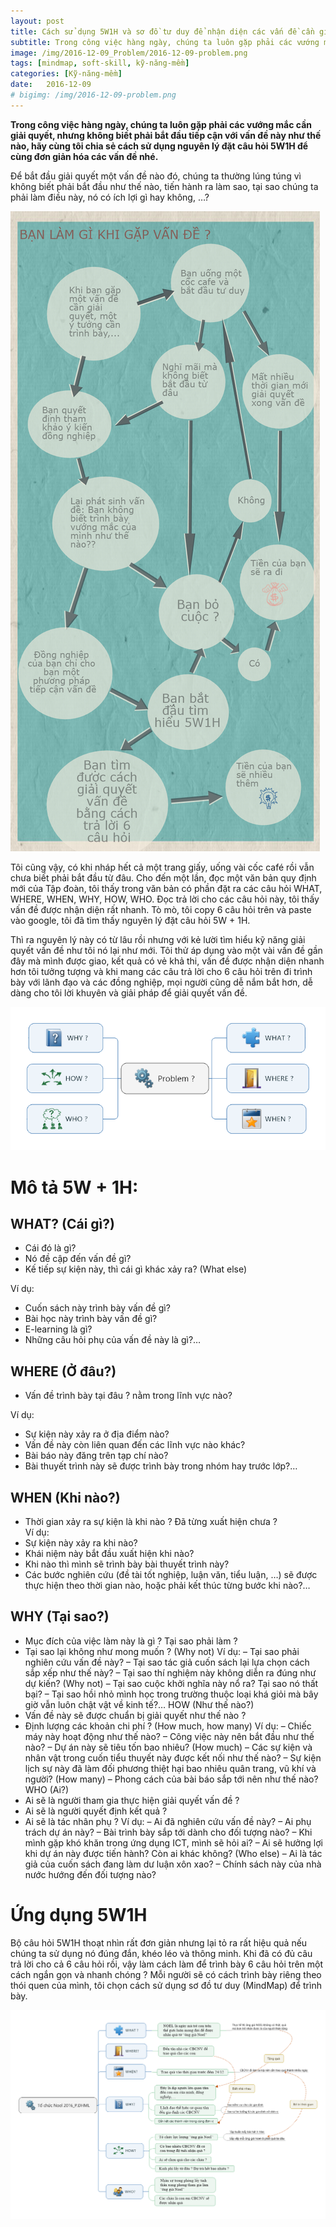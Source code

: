 ```yaml
---
layout: post
title: Cách sử dụng 5W1H và sơ đồ tư duy để nhận diện các vấn đề cần giải quyết.
subtitle: Trong công việc hàng ngày, chúng ta luôn gặp phải các vướng mắc cần giải quyết, nhưng không biết phải bắt đầu tiếp cận với vấn đề này như thế nào, hãy cùng tôi chia sẻ cách sử dụng nguyên lý đặt câu hỏi 5W1H để cùng đơn giản hóa các vấn đề nhé. 
image: /img/2016-12-09_Problem/2016-12-09-problem.png
tags: [mindmap, soft-skill, kỹ-năng-mềm]
categories: [Kỹ-năng-mềm]
date:   2016-12-09
# bigimg: /img/2016-12-09-problem.png
---
```



**Trong công việc hàng ngày, chúng ta luôn gặp phải các vướng mắc cần giải quyết, nhưng không biết phải bắt đầu tiếp cận với vấn đề này như thế nào, hãy cùng tôi chia sẻ cách sử dụng nguyên lý đặt câu hỏi 5W1H để cùng đơn giản hóa các vấn đề nhé.**

Để bắt đầu giải quyết một vấn đề nào đó, chúng ta thường lúng túng vì không biết phải bắt đầu như thế nào, tiến hành ra làm sao, tại sao chúng ta phải làm điều này, nó có ích lợi gì hay không, …?

![Problem](/img/2016-12-09_Problem/2016-12-09-get_problem.jpg)

Tôi cũng vậy, có khi nháp hết cả một trang giấy, uống vài cốc café rồi vẫn chưa biết phải bắt đầu từ đâu. Cho đến một lần, đọc một văn bản quy định mới của Tập đoàn, tôi thấy trong văn bản có phần đặt ra các câu hỏi WHAT, WHERE, WHEN, WHY, HOW, WHO. Đọc trả lời cho các câu hỏi này, tôi thấy vấn đề được nhận diện rất nhanh. Tò mò, tôi copy 6 câu hỏi trên và paste vào google, tôi đã tìm thấy nguyên lý đặt câu hỏi 5W + 1H.

Thì ra nguyên lý này có từ lâu rồi nhưng với kẻ lười tìm hiểu kỹ năng giải quyết vấn đề  như tôi nó lại như mới. Tôi thử áp dụng vào một vài vấn đề gần đây mà mình được giao, kết quả có vẻ khả thi, vấn đề được nhận diện nhanh hơn tôi tưởng tượng và khi mang các câu trả lời cho 6 câu hỏi trên đi trình bày với lãnh đạo và các đồng nghiệp, mọi người cũng dễ nắm bắt hơn, dễ dàng cho tôi lời khuyên và giải pháp để giải quyết vấn đề.

![5W1H](/img/2016-12-09_Problem/2016-12-09-problem.png)

# Mô tả 5W + 1H:

## WHAT? (Cái gì?)
- Cái đó là gì?
- Nó đề cập đến vấn đề gì?
- Kế tiếp sự kiện này, thì cái gì khác xảy ra? (What else)

Ví dụ: 
- Cuốn sách này trình bày vấn đề gì?
- Bài học này trình bày vấn đề gì?
- E-learning là gì?
- Những câu hỏi phụ của vấn đề này là gì?…

## WHERE (Ở đâu?)
- Vấn đề trình bày tại đâu ? nằm trong lĩnh vực nào?

Ví dụ:
- Sự kiện này xảy ra ở địa điểm nào?
- Vấn đề này còn liên quan đến các lĩnh vực nào khác?
- Bài báo này đăng trên tạp chí nào?
- Bài thuyết trình này sẽ được trình bày trong nhóm hay trước lớp?…

## WHEN (Khi nào?)
- Thời gian xảy ra sự kiện là khi nào ? Đã từng xuất hiện chưa ?  
Ví dụ: 
- Sự kiện này xảy ra khi nào?
- Khái niệm này bắt đầu xuất hiện khi nào?
- Khi nào thì mình sẽ trình bày bài thuyết trình này?
- Các bước nghiên cứu (đề tài tốt nghiệp, luận văn, tiểu luận, …) sẽ được thực hiện theo thời gian nào, hoặc phải kết thúc từng bước khi nào?…

## WHY (Tại sao?)
- Mục đích của việc làm này là gì ? Tại sao phải làm ? 
- Tại sao lại không như mong muốn ? (Why not)
Ví dụ: 
– Tại sao phải nghiên cứu vấn đề này?
– Tại sao tác giả cuốn sách lại lựa chọn cách sắp xếp như thế này?
– Tại sao thí nghiệm này không diễn ra đúng như dự kiến? (Why not)
– Tại sao cuộc khởi nghĩa này nổ ra? Tại sao nó thất bại?
– Tại sao hồi nhỏ mình học trong trường thuộc loại khá giỏi mà bây giờ vẫn luôn chật vật về kinh tế?…
HOW (Như thế nào?)
- Vấn đề này sẽ được chuẩn bị giải quyết như thế nào ?
- Định lượng các khoản chi phí ? (How much, how many)
Ví dụ: 
– Chiếc máy này hoạt động như thế nào?
– Công việc này nên bắt đầu như thế nào?
– Dự án này sẽ tiêu tốn bao nhiêu? (How much)
– Các sự kiện và nhân vật trong cuốn tiểu thuyết này được kết nối như thế nào?
– Sự kiện lịch sự này đã làm đối phương thiệt hại bao nhiêu quân trang, vũ khí và người? (How many)
– Phong cách của bài báo sắp tới nên như thế nào?
 WHO (Ai?)
- Ai sẽ là người tham gia thực hiện giải quyết vấn đề ?
- Ai sẽ là người quyết định kết quả ? 
- Ai sẽ là tác nhân phụ ?
Ví dụ:
– Ai đã nghiên cứu vấn đề này?
– Ai phụ trách dự án này?
– Bài trình bày sắp tới dành cho đối tượng nào?
– Khi mình gặp khó khăn trong ứng dụng ICT, mình sẽ hỏi ai?
– Ai sẽ hưởng lợi khi dự án này được tiến hành? Còn ai khác không? (Who else)
– Ai là tác giả của cuốn sách đang làm dư luận xôn xao?
– Chính sách này của nhà nước hướng đến đối tượng nào?

# Ứng dụng 5W1H
Bộ câu hỏi 5W1H thoạt nhìn rất đơn giản nhưng lại tỏ ra rất hiệu quả nếu chúng ta sử dụng nó đúng đắn, khéo léo và thông minh.
Khi đã có đủ câu trả lời cho cả 6 câu hỏi rồi, vậy làm cách làm để trình bày 6 câu hỏi trên một cách ngắn gọn và nhanh chóng ? Mỗi người sẽ có cách trình bày riêng theo thói quen của mình, tôi chọn cách sử dụng sơ đồ tư duy (MindMap) để trình bày. 


![Problem](/img/2016-12-09_Problem/2016-12-09-Solve_example.png)